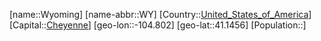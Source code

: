 ﻿---
location: [41.1456,-104.802]
type: State
tags:
- geo/State


SpocWebEntityId: 36075
isDeleted: false
confidential: public

---
[name::Wyoming]
[name-abbr::WY]
[Country::[United_States_of_America](geo/Continent/North-America/United_States_of_America.md)]
[Capital::[Cheyenne](geo/Continent/North-America/United_States_of_America/Wyoming/Cheyenne.md)]
[geo-lon::-104.802]
[geo-lat::41.1456]
[Population::]

